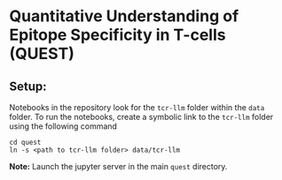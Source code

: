 # Quantitative Understanding of Epitope Specificity in T-cells (QUEST)

## Setup:

Notebooks in the repository look for the `tcr-llm` folder within the `data` folder. 
To run the notebooks, create a symbolic link to the `tcr-llm` folder using the following command

```{bash}
cd quest
ln -s <path to tcr-llm folder> data/tcr-llm
```

**Note:** Launch the jupyter server in the main `quest` directory.
